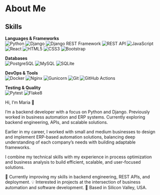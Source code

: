 # About Me

## Skills

**Languages & Frameworks**  
![Python](https://img.shields.io/badge/Python-3.10-3776AB?logo=python&logoColor=white)
![Django](https://img.shields.io/badge/Django-3.2-092E20?logo=django&logoColor=white)
![Django REST Framework](https://img.shields.io/badge/DRF-Django%20REST%20Framework-092E20)
![REST API](https://img.shields.io/badge/REST-API-005571?logo=fastapi&logoColor=white)
![JavaScript](https://img.shields.io/badge/JavaScript-ES6+-F7DF1E?logo=javascript&logoColor=black)
![React](https://img.shields.io/badge/React-beginner-61DAFB?logo=react&logoColor=black)
![HTML5](https://img.shields.io/badge/HTML5-✓-E34F26?logo=html5&logoColor=white)
![CSS3](https://img.shields.io/badge/CSS3-✓-1572B6?logo=css3&logoColor=white)
![Bootstrap](https://img.shields.io/badge/Bootstrap-5-7952B3?logo=bootstrap&logoColor=white)

**Databases**  
![PostgreSQL](https://img.shields.io/badge/PostgreSQL-13-336791?logo=postgresql&logoColor=white)
![MySQL](https://img.shields.io/badge/MySQL-8-4479A1?logo=mysql&logoColor=white)
![SQLite](https://img.shields.io/badge/SQLite-3-003B57?logo=sqlite&logoColor=white)

**DevOps & Tools**  
![Docker](https://img.shields.io/badge/Docker-20.10-2496ED?logo=docker&logoColor=white)
![Nginx](https://img.shields.io/badge/Nginx-stable-009639?logo=nginx&logoColor=white)
![Gunicorn](https://img.shields.io/badge/Gunicorn-WSGI-499848?logo=gunicorn&logoColor=white)
![Git](https://img.shields.io/badge/Git-✓-F05032?logo=git&logoColor=white)
![GitHub Actions](https://img.shields.io/badge/CI--CD-GitHub%20Actions-6f42c1?logo=githubactions)

**Testing & Quality**  
![Pytest](https://img.shields.io/badge/Pytest-used-0080FF?logo=pytest&logoColor=white)
![Flake8](https://img.shields.io/badge/Flake8-style-2C3E50)


Hi, I’m Maria 👋

I’m a backend developer with a focus on Python and Django. Previously worked in business automation and ERP systems. Currently exploring backend engineering, APIs, and scalable solutions.

Earlier in my career, I worked with small and medium businesses to design and implement ERP-based automation solutions, balancing deep understanding of each company’s needs with building adaptable frameworks.

I combine my technical skills with my experience in process optimization and business analysis to build efficient, scalable, and user-focused solutions.

🌱 Currently improving my skills in backend engineering, REST APIs, and deployment.
💡 Interested in projects at the intersection of business automation and software development.
📍 Based in Silicon Valley, USA.
